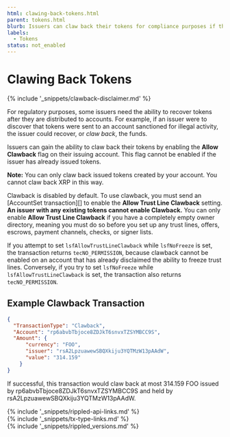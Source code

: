 ```yaml
---
html: clawing-back-tokens.html
parent: tokens.html
blurb: Issuers can claw back their tokens for compliance purposes if they enable the Clawback feature before issuing tokens.
labels:
  - Tokens
status: not_enabled
---
```

# Clawing Back Tokens

{% include '_snippets/clawback-disclaimer.md' %}

For regulatory purposes, some issuers need the ability to recover tokens after they are distributed to accounts. For example, if an issuer were to discover that tokens were sent to an account sanctioned for illegal activity, the issuer could recover, or *claw back*, the funds.

Issuers can gain the ability to claw back their tokens by enabling the **Allow Clawback** flag on their issuing account. This flag cannot be enabled if the issuer has already issued tokens.

**Note:** You can only claw back issued tokens created by your account. You cannot claw back XRP in this way.

Clawback is disabled by default. To use clawback, you must send an [AccountSet transaction][] to enable the **Allow Trust Line Clawback** setting. **An issuer with any existing tokens cannot enable Clawback.** You can only enable **Allow Trust Line Clawback** if you have a completely empty owner directory, meaning you must do so before you set up any trust lines, offers, escrows, payment channels, checks, or signer lists.

If you attempt to set `lsfAllowTrustLineClawback` while `lsfNoFreeze` is set, the transaction returns `tecNO_PERMISSION`, because clawback cannot be enabled on an account that has already disclaimed the ability to freeze trust lines. 
Conversely, if you try to set `lsfNoFreeze` while `lsfAllowTrustLineClawback` is set, the transaction also returns `tecNO_PERMISSION`.

## Example Clawback Transaction

```json
{
  "TransactionType": "Clawback",
  "Account": "rp6abvbTbjoce8ZDJkT6snvxTZSYMBCC9S",
  "Amount": {
      "currency": "FOO",
      "issuer": "rsA2LpzuawewSBQXkiju3YQTMzW13pAAdW",
      "value": "314.159"
    }
}
```

If successful, this transaction would claw back at most 314.159 FOO issued by rp6abvbTbjoce8ZDJkT6snvxTZSYMBCC9S and held by rsA2LpzuawewSBQXkiju3YQTMzW13pAAdW.

<!--{# common link defs #}-->
{% include '_snippets/rippled-api-links.md' %}			
{% include '_snippets/tx-type-links.md' %}			
{% include '_snippets/rippled_versions.md' %}